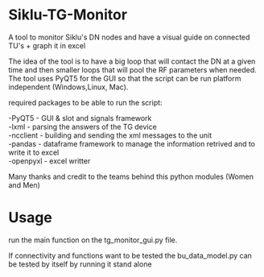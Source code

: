 # Siklu-TG-Monitor
A tool to monitor Siklu's DN nodes and have a visual guide on connected TU's + graph it in excel

The idea of the tool is to have a big loop that will contact the DN at a given time and then smaller loops that will pool the RF parameters when needed.
The tool uses PyQT5 for the GUI so that the script can be run platform independent (Windows,Linux, Mac).

required packages to be able to run the script:

-PyQT5 - GUI & slot and signals framework  
-lxml - parsing the answers of the TG device  
-ncclient - building and sending the xml messages to the unit  
-pandas - dataframe framework to manage the information retrived and to write it to excel  
-openpyxl - excel writter  

Many thanks and credit to the teams behind this python modules (Women and Men)

# Usage

run the main function on the tg_monitor_gui.py file.

If connectivity and functions want to be tested the bu_data_model.py can be tested by itself by running it stand alone

